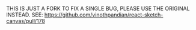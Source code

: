 THIS IS JUST A FORK  TO FIX A SINGLE BUG, PLEASE USE THE ORIGINAL INSTEAD. SEE:
https://github.com/vinothpandian/react-sketch-canvas/pull/178

